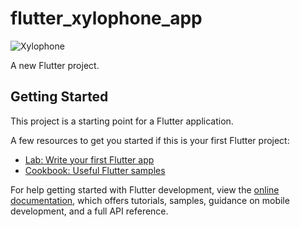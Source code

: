 # flutter_xylophone_app

![Xylophone](https://user-images.githubusercontent.com/99839506/232238407-4fdec94f-149d-40a4-8d28-3d2f7f8d091b.jpeg)


A new Flutter project.

## Getting Started

This project is a starting point for a Flutter application.

A few resources to get you started if this is your first Flutter project:

- [Lab: Write your first Flutter app](https://docs.flutter.dev/get-started/codelab)
- [Cookbook: Useful Flutter samples](https://docs.flutter.dev/cookbook)

For help getting started with Flutter development, view the
[online documentation](https://docs.flutter.dev/), which offers tutorials,
samples, guidance on mobile development, and a full API reference.
